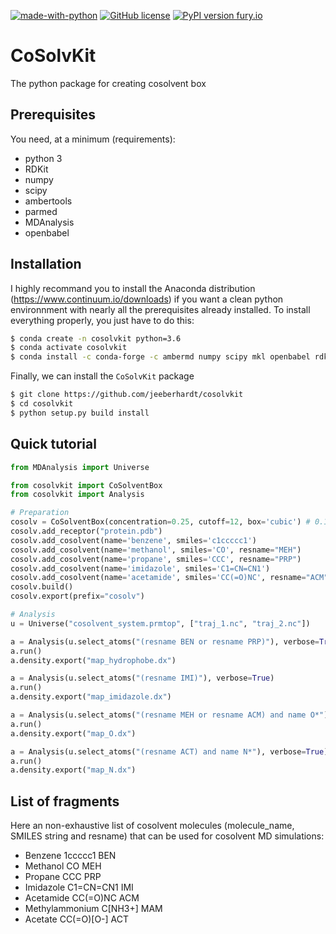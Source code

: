 [![made-with-python](https://img.shields.io/badge/Made%20with-Python-1f425f.svg)](https://www.python.org/) [![GitHub license](https://img.shields.io/github/license/Naereen/StrapDown.js.svg)](https://github.com/Naereen/StrapDown.js/blob/master/LICENSE) [![PyPI version fury.io](https://img.shields.io/badge/version-0.1-green.svg)](https://pypi.python.org/pypi/ansicolortags/)

# CoSolvKit
The python package for creating cosolvent box

## Prerequisites

You need, at a minimum (requirements):
* python 3
* RDKit
* numpy 
* scipy
* ambertools
* parmed
* MDAnalysis
* openbabel

## Installation
I highly recommand you to install the Anaconda distribution (https://www.continuum.io/downloads) if you want a clean python environnment with nearly all the prerequisites already installed. To install everything properly, you just have to do this:
```bash
$ conda create -n cosolvkit python=3.6
$ conda activate cosolvkit
$ conda install -c conda-forge -c ambermd numpy scipy mkl openbabel rdkit ambertools parmed mdanalysis
```

Finally, we can install the `CoSolvKit` package
```bash
$ git clone https://github.com/jeeberhardt/cosolvkit
$ cd cosolvkit
$ python setup.py build install
```

## Quick tutorial

```python
from MDAnalysis import Universe

from cosolvkit import CoSolventBox
from cosolvkit import Analysis

# Preparation
cosolv = CoSolventBox(concentration=0.25, cutoff=12, box='cubic') # 0.15 M concentration
cosolv.add_receptor("protein.pdb")
cosolv.add_cosolvent(name='benzene', smiles='c1ccccc1')
cosolv.add_cosolvent(name='methanol', smiles='CO', resname="MEH")
cosolv.add_cosolvent(name='propane', smiles='CCC', resname="PRP")
cosolv.add_cosolvent(name='imidazole', smiles='C1=CN=CN1')
cosolv.add_cosolvent(name='acetamide', smiles='CC(=O)NC', resname="ACM")
cosolv.build()
cosolv.export(prefix="cosolv")

# Analysis
u = Universe("cosolvent_system.prmtop", ["traj_1.nc", "traj_2.nc"])

a = Analysis(u.select_atoms("(resname BEN or resname PRP)"), verbose=True)
a.run()
a.density.export("map_hydrophobe.dx")

a = Analysis(u.select_atoms("(resname IMI)"), verbose=True)
a.run()
a.density.export("map_imidazole.dx")

a = Analysis(u.select_atoms("(resname MEH or resname ACM) and name O*"), verbose=True)
a.run()
a.density.export("map_O.dx")

a = Analysis(u.select_atoms("(resname ACT) and name N*"), verbose=True)
a.run()
a.density.export("map_N.dx")
```

## List of fragments

Here an non-exhaustive list of cosolvent molecules (molecule_name, SMILES string and resname) that can be used for cosolvent MD simulations:
* Benzene 1ccccc1 BEN
* Methanol CO MEH
* Propane CCC PRP
* Imidazole C1=CN=CN1 IMI
* Acetamide CC(=O)NC ACM
* Methylammonium C[NH3+] MAM
* Acetate CC(=O)[O-] ACT